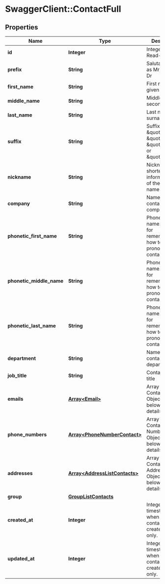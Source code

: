 # SwaggerClient::ContactFull

## Properties
Name | Type | Description | Notes
------------ | ------------- | ------------- | -------------
**id** | **Integer** | Integer ID. Read-only. | [optional] 
**prefix** | **String** | Salutation, such as Mr, Mrs, or Dr | [optional] 
**first_name** | **String** | First name or given name | [optional] 
**middle_name** | **String** | Middle or second name | [optional] 
**last_name** | **String** | Last name or surname | [optional] 
**suffix** | **String** | Suffix, such as \&quot;Jr.\&quot;, \&quot;Sr.\&quot;, \&quot;II\&quot;, or \&quot;III\&quot; | [optional] 
**nickname** | **String** | Nickname, or a shortened informal version of the contact&#39;s name | [optional] 
**company** | **String** | Name of the contact&#39;s company | [optional] 
**phonetic_first_name** | **String** | Phonetic first name. Useful for remembering how to pronounce the contact&#39;s name. | [optional] 
**phonetic_middle_name** | **String** | Phonetic middle name. Useful for remembering how to pronounce the contact&#39;s name. | [optional] 
**phonetic_last_name** | **String** | Phonetic last name. Useful for remembering how to pronounce the contact&#39;s name. | [optional] 
**department** | **String** | Name of the contact&#39;s department | [optional] 
**job_title** | **String** | Contact&#39;s job title | [optional] 
**emails** | [**Array&lt;Email&gt;**](Email.md) | Array of Contact Email Objects. See below for details. | [optional] 
**phone_numbers** | [**Array&lt;PhoneNumberContact&gt;**](PhoneNumberContact.md) | Array of Contact Phone Number Objects. See below for details. | [optional] 
**addresses** | [**Array&lt;AddressListContacts&gt;**](AddressListContacts.md) | Array of Contact Address Objects. See below for details. | [optional] 
**group** | [**GroupListContacts**](GroupListContacts.md) |  | [optional] 
**created_at** | **Integer** | Integer UNIX timestamp when the contact was created. Read-only. | [optional] 
**updated_at** | **Integer** | Integer UNIX timestamp when the contact was created. Read-only. | [optional] 


